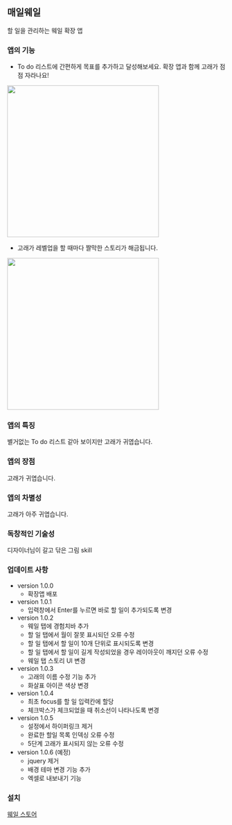 ## 매일웨일
할 일을 관리하는 웨일 확장 앱



### 앱의 기능
- To do 리스트에 간편하게 목표를 추가하고 달성해보세요. 확장 앱과 함께 고래가 점점 자라나요!


<img src="https://github.com/zion830/everyday-whale/blob/master/asset/capture.png?raw=true" width="350"/>


- 고래가 레벨업을 할 때마다 짤막한 스토리가 해금됩니다.


<img src="https://github.com/zion830/everyday-whale/blob/master/asset/capture2.png?raw=true" width="350"/>


### 앱의 특징
별거없는 To do 리스트 같아 보이지만 고래가 귀엽습니다.
### 앱의 장점
고래가 귀엽습니다.
### 앱의 차별성
고래가 아주 귀엽습니다.
### 독창적인 기술성
디자이너님이 갈고 닦은 그림 skill
### 업데이트 사항
- version 1.0.0
    - 확장앱 배포
- version 1.0.1
    - 입력창에서 Enter를 누르면 바로 할 일이 추가되도록 변경
- version 1.0.2
    - 웨일 탭에 경험치바 추가
    - 할 일 탭에서 월이 잘못 표시되던 오류 수정
    - 할 일 탭에서 할 일이 10개 단위로 표시되도록 변경
    - 할 일 탭에서 할 일이 길게 작성되었을 경우 레이아웃이 깨지던 오류 수정
    - 웨일 탭 스토리 UI 변경
 - version 1.0.3 
    - 고래의 이름 수정 기능 추가
    - 화살표 아이콘 색상 변경
 - version 1.0.4
    - 최초 focus를 할 일 입력칸에 할당
    - 체크박스가 체크되었을 때 취소선이 나타나도록 변경
 - version 1.0.5
    - 설정에서 하이퍼링크 제거
    - 완료한 할일 목록 인덱싱 오류 수정
    - 5단계 고래가 표시되지 않는 오류 수정
 - version 1.0.6 (예정)
    - jquery 제거
    - 배경 테마 변경 기능 추가
    - 엑셀로 내보내기 기능 
    
### 설치
[웨일 스토어](https://store.whale.naver.com/detail/ndgnjaejoolgddacffkjiljhjlnladjl)
